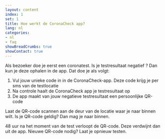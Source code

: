 ```yaml
---
layout: content
index: 1
set: 1
title: Hoe werkt de CoronaCheck app?
lang: nl
categories:
- nl
- faq
showBreadCrumbs: true
showContact: true
---
```

Als bezoeker doe je eerst een coronatest. Is je testresultaat negatief ? Dan kun je deze ophalen in de app. Dat doe je als volgt:

1. Vul jouw unieke code in in de CoronaCheck-app. Deze code krijg je per sms van de testlocatie 
2. Na controle haalt de CoronaCheck app je testresultaat op
3. De app maakt van jouw negatieve testresultaat een persoonlijke QR-code

Laat de QR-code scannen aan de deur van de locatie waar je naar binnen wilt. Is je QR-code geldig? Dan mag je naar binnen.

48 uur na het moment van de test verloopt de QR-code. Deze verdwijnt dan uit de app. Nieuwe QR-code nodig? Laat je opnieuw testen.
